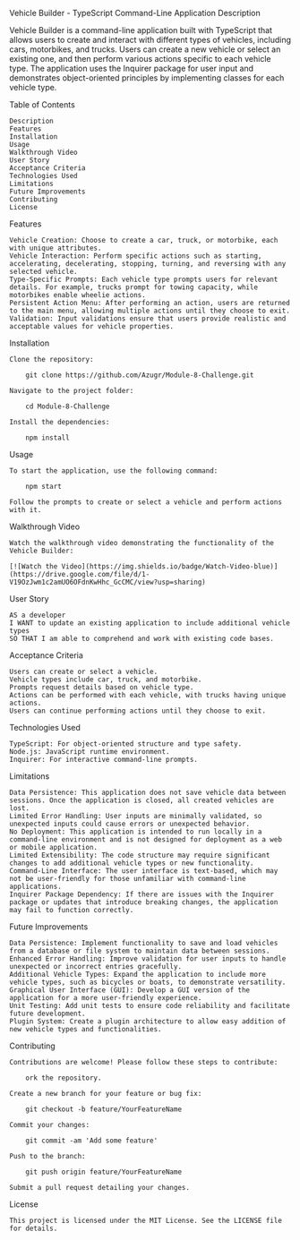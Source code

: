 Vehicle Builder - TypeScript Command-Line Application
Description

Vehicle Builder is a command-line application built with TypeScript that allows users to create and interact with different types of vehicles, including cars, motorbikes, and trucks. Users can create a new vehicle or select an existing one, and then perform various actions specific to each vehicle type. The application uses the Inquirer package for user input and demonstrates object-oriented principles by implementing classes for each vehicle type.

Table of Contents

    Description
    Features
    Installation
    Usage
    Walkthrough Video
    User Story
    Acceptance Criteria
    Technologies Used
    Limitations
    Future Improvements
    Contributing
    License

Features

    Vehicle Creation: Choose to create a car, truck, or motorbike, each with unique attributes.
    Vehicle Interaction: Perform specific actions such as starting, accelerating, decelerating, stopping, turning, and reversing with any selected vehicle.
    Type-Specific Prompts: Each vehicle type prompts users for relevant details. For example, trucks prompt for towing capacity, while motorbikes enable wheelie actions.
    Persistent Action Menu: After performing an action, users are returned to the main menu, allowing multiple actions until they choose to exit.
    Validation: Input validations ensure that users provide realistic and acceptable values for vehicle properties.

Installation

    Clone the repository:

        git clone https://github.com/Azugr/Module-8-Challenge.git

    Navigate to the project folder:

        cd Module-8-Challenge

    Install the dependencies:

        npm install

Usage

    To start the application, use the following command:

        npm start

    Follow the prompts to create or select a vehicle and perform actions with it.

    
Walkthrough Video

    Watch the walkthrough video demonstrating the functionality of the Vehicle Builder:

    [![Watch the Video](https://img.shields.io/badge/Watch-Video-blue)](https://drive.google.com/file/d/1-V19OzJwm1c2amUO6OFdnKwHhc_GcCMC/view?usp=sharing)




User Story

    AS a developer
    I WANT to update an existing application to include additional vehicle types
    SO THAT I am able to comprehend and work with existing code bases.

Acceptance Criteria

    Users can create or select a vehicle.
    Vehicle types include car, truck, and motorbike.
    Prompts request details based on vehicle type.
    Actions can be performed with each vehicle, with trucks having unique actions.
    Users can continue performing actions until they choose to exit.

Technologies Used

    TypeScript: For object-oriented structure and type safety.
    Node.js: JavaScript runtime environment.
    Inquirer: For interactive command-line prompts.

Limitations

    Data Persistence: This application does not save vehicle data between sessions. Once the application is closed, all created vehicles are lost.
    Limited Error Handling: User inputs are minimally validated, so unexpected inputs could cause errors or unexpected behavior.
    No Deployment: This application is intended to run locally in a command-line environment and is not designed for deployment as a web or mobile application.
    Limited Extensibility: The code structure may require significant changes to add additional vehicle types or new functionality.
    Command-Line Interface: The user interface is text-based, which may not be user-friendly for those unfamiliar with command-line applications.
    Inquirer Package Dependency: If there are issues with the Inquirer package or updates that introduce breaking changes, the application may fail to function correctly.

Future Improvements

    Data Persistence: Implement functionality to save and load vehicles from a database or file system to maintain data between sessions.
    Enhanced Error Handling: Improve validation for user inputs to handle unexpected or incorrect entries gracefully.
    Additional Vehicle Types: Expand the application to include more vehicle types, such as bicycles or boats, to demonstrate versatility.
    Graphical User Interface (GUI): Develop a GUI version of the application for a more user-friendly experience.
    Unit Testing: Add unit tests to ensure code reliability and facilitate future development.
    Plugin System: Create a plugin architecture to allow easy addition of new vehicle types and functionalities.

Contributing

    Contributions are welcome! Please follow these steps to contribute:

        ork the repository.

    Create a new branch for your feature or bug fix:

        git checkout -b feature/YourFeatureName

    Commit your changes:

        git commit -am 'Add some feature'

    Push to the branch:

        git push origin feature/YourFeatureName

    Submit a pull request detailing your changes.

License

    This project is licensed under the MIT License. See the LICENSE file for details.